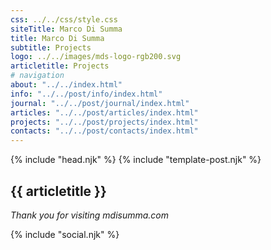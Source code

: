 ```yaml
---
css: ../../css/style.css
siteTitle: Marco Di Summa
title: Marco Di Summa
subtitle: Projects
logo: ../../images/mds-logo-rgb200.svg
articletitle: Projects
# navigation
about: "../../index.html"
info: "../../post/info/index.html"
journal: "../../post/journal/index.html"
articles: "../../post/articles/index.html"
projects: "../../post/projects/index.html"
contacts: "../../post/contacts/index.html"
---
```


<!DOCTYPE html>
<html lang="en">
{% include "head.njk" %}
<body>
{% include "template-post.njk" %}
<!----------- main ------------>
<main> 
<article>

# {{ articletitle }}

</article> 

*Thank you for visiting mdisumma.com*

</main>
<!-- ----------footer---------- -->
{% include "social.njk" %}
</body>
</html>
